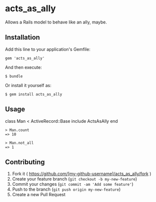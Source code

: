 acts_as_ally
============

Allows a Rails model to behave like an ally, maybe.

## Installation

Add this line to your application's Gemfile:

    gem 'acts_as_ally'

And then execute:

    $ bundle

Or install it yourself as:

    $ gem install acts_as_ally

## Usage

  class Man < ActiveRecord::Base
    include ActsAsAlly
  end

    > Man.count
    => 10

    > Man.not_all
    => 1

## Contributing

1. Fork it ( https://github.com/[my-github-username]/acts_as_ally/fork )
2. Create your feature branch (`git checkout -b my-new-feature`)
3. Commit your changes (`git commit -am 'Add some feature'`)
4. Push to the branch (`git push origin my-new-feature`)
5. Create a new Pull Request

